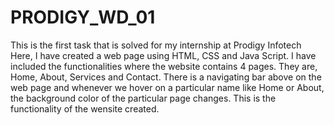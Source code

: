 # PRODIGY_WD_01
This is the first task that is solved for my internship at Prodigy Infotech
Here, I have created a web page using HTML, CSS and Java Script. I have included the functionalities where the website contains 4 pages.
They are, Home, About, Services and Contact.
There is a navigating bar above on the web page and whenever we hover on a particular name like Home or About, the background color of the particular page changes.
This is the functionality of the wensite created.
